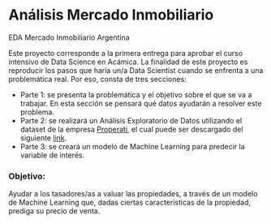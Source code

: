 # Análisis Mercado Inmobiliario
EDA Mercado Inmobiliario Argentina

Este proyecto corresponde a la primera entrega para aprobar el curso intensivo de Data Science en Acámica. La finalidad de este proyecto es reproducir los pasos que haría un/a Data Scientist cuando se enfrenta a una problemática real. Por eso, consta de tres secciones:

* Parte 1: se presenta la problemática y el objetivo sobre el que se va a trabajar. En esta sección se pensará qué datos ayudarán a resolver este problema.
* Parte 2: se realizará un Análisis Exploratorio de Datos utilizando el dataset de la empresa [Properati](www.properati.com.ar), el cual puede ser descargado del siguiente [link](https://drive.google.com/uc?export=download&id=1Ugbsw5XbNRbglomSQO1qkAgMFB_3BzmB). 
* Parte 3: se creará un modelo de Machine Learning para predecir la variable de interés.

### Objetivo: 

Ayudar a los tasadores/as a valuar las propiedades, a través de un modelo de Machine Learning que, dadas ciertas características de la propiedad, prediga su precio de venta.
